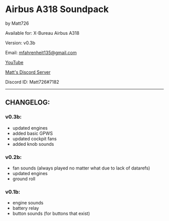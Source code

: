 # Airbus A318 Soundpack
by Matt726

Available for: X-Bureau Airbus A318

Version: v0.3b

Email: mfahrenheit135@gmail.com

[YouTube](https://youtube.com/c/Matt726)

[Matt's Discord Server](https://discord.gg/W4Uym2S)

Discord ID: Matt726#7182

---
## CHANGELOG:

### v0.3b:

- updated engines
- added basic GPWS
- updated cockpit fans
- added knob sounds

### v0.2b:

- fan sounds (always played no matter what due to lack of datarefs)
- updated engines
- ground roll

### v0.1b:

- engine sounds
- battery relay
- button sounds (for buttons that exist)